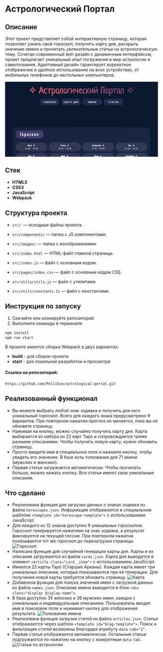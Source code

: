 # Астрологический Портал

## Описание 

Этот проект представляет собой интерактивную страницу, которая позволяет узнать свой гороскоп, получить карту дня, раскрыть значение имени и прочитать увлекательные статьи на астрологическую тему. Сочетая современный веб-дизайн с динамичным интерфейсом, проект предлагает уникальный опыт погружения в мир астрологии и самопознания. Адаптивный дизайн гарантирует корректное отображение и удобное использование на всех устройствах, от мобильных телефонов до настольных компьютеров. 

![Основной контент](screenshots/screenshot_maincontent.png)

## Стек

- **HTML5**
- **CSS3**
- **JavaScript**
- **Webpack**

## Структура проекта

- `src/ `— исходные файлы проекта.
- `src/components/` — папка с JS компонентами.
- `src/images/` — папка с изоображениями.
- `src/index.html` — HTML-файл главной страницы.
- `src/index.js` —  файл с основным кодом.
- `src/pages/index.css` —  файл с основным кодом CSS.

- `src/utils/utils.js` —  файл с утилитами.
- `src/utils/constants.ts` — файл с константами.

## Инструкция по запуску

1. Скачайте или клонируйте репозиторий.
2. Выполните команды в терминале
```
npm install
npm run start
```

В проекте имеется сборка Webpack в двух вариантах:
- **build** - для сборки проекта
- **start** - для локальной разработки и просмотра

#### Ссылка на репозиторий:
```https://github.com/PolliSun/astrological-portal.git```

## Реализованный функционал

- Вы можете выбрать любой знак зодиака и получить для него уникальный гороскоп. Всего для каждого знака предусмотрено 9 вариантов. При повторном нажатии прогноз не меняется, пока вы не обновите страницу.
- Нажимая на кнопку, можно случайно получить карту дня. Карта выбирается из набора из 22 карт Таро и сопровождается тремя разными описаниями. Чтобы получить новую карту, нужно обновить страницу.
- Просто введите имя в специальное поле и нажмите кнопку, чтобы увидеть его значение. В базе есть толкования для 71 имени (мужских и женских).
- Первая статья загружается автоматически. Чтобы прочитать больше, можно нажать кнопку. Все статьи имеют свои уникальные описания.

## Что сделано

- Реализована функция для загрузки данных о знаках зодиака из файла `horoscopes.json`. Информация отображается в специальном шаблоне `<template id="horoscope-template">` с использованием JavaScript.
- Для каждого из 12 знаков доступно 9 уникальных гороскопов. Гороскоп генерируется нажатием на знак зодиака, а результат фиксируется на текущей сессии. При повторном нажатии показывается тот же гороскоп до перезагрузки страницы.
![Гороскоп](screenshots/screenshot_horoscope.png)
- Написана функция для случайной генерации карты дня. Карты и их описания загружаются из файла `cards.json`. Карта дня выводится в элемент `<article class="card__item">` с использованием JavaScript.
- Имеется 22 карты Таро (Старшие Арканы). Каждая карта имеет три уникальных описания, которые показываются при её генерации. Для получения новой карты требуется обновить страницу.
![Карта](screenshots/screenshot_card.png)
- Добавлена функция для поиска значений имен с загрузкой данных из файла `names.json`. Описание имени выводится в блок `<div class="display display-name">`. 
- В базе доступно 35 женских и 36 мужских имен, каждое с уникальным и индивидуальным описанием. Пользователь вводит имя в поисковое поле и нажимает кнопку для отображения результата.
![Толкование имени](screenshots/screenshot_name.png)
- Реализована функция загрузки статей из файла `articles.json`. Статьи отображаются через шаблон `<template id="blog-template">`. Поиск и фильтрация статей возможны благодаря атрибуту `data-tab="2"`.
- Первая статья отображается автоматически. Остальные статьи подгружаются по нажатию на кнопку с конкретным `data-tab`.
![Статьи по астрологии](screenshots/screenshot_blog.png)